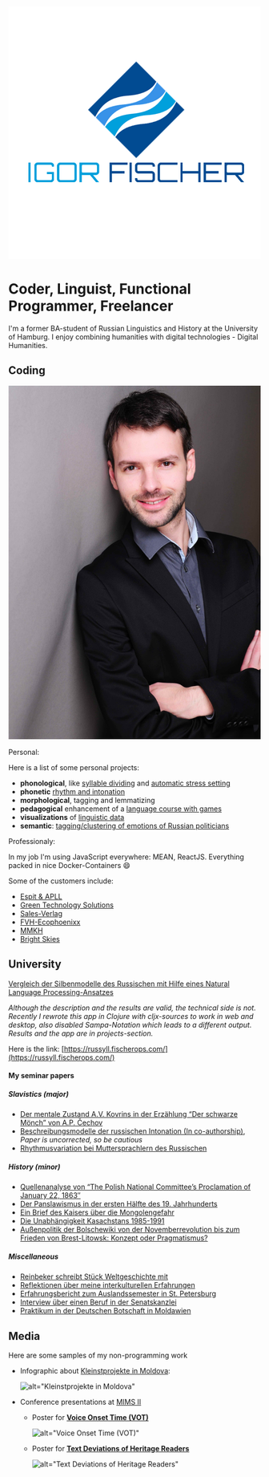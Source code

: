 <div id="mainlogo">
  <img src="/static/logo/2.jpg" alt="Igor Fischer Software Development" />
</div>

# Coder, Linguist, Functional Programmer, Freelancer

I'm a former BA-student of Russian Linguistics and History at the University of Hamburg. I enjoy combining humanities with digital technologies - Digital Humanities.

## Coding

<div id='me'>
  <img src="/static/fischer.jpg" alt="Igor Fischer" />
</div>

Personal:

Here is a list of some personal projects:

- **phonological**, like [syllable dividing](https://russyll.fischerops.com/) and [automatic stress setting](https://russtress.fischerops.com/)
- **phonetic** [rhythm and intonation](#workviz)
- **morphological**, tagging and lemmatizing
- **pedagogical** enhancement of a [language course with games](https://langapps.fischerops.com/)
- **visualizations** of [linguistic data](https://data-viz.igor-fischer.rocks/)
- **semantic**: [tagging/clustering of emotions of Russian politicians](https://data-viz.igor-fischer.rocks/#/kosovotopic)

Professionaly:

In my job I'm using JavaScript everywhere: MEAN, ReactJS. Everything packed in nice Docker-Containers 😄

Some of the customers include:

- [Espit & APLL](https://www.apllogistics.com/)
- [Green Technology Solutions](http://www.gts-web.de/)
- [Sales-Verlag](http://sales-verlag.de/)
- [FVH-Ecophoenixx](http://www.ecophoenixx.de/)
- [MMKH](http://mmkh.de)
- [Bright Skies](http://bskies.io)

## University

[Vergleich der Silbenmodelle des Russischen mit Hilfe eines Natural Language Processing-Ansatzes](https://home-cdn.fischerops.com/static/tex-mydocs/ba-thesis/ba-thesis.pdf)

_Although the description and the results are valid, the technical side is not. Recently I rewrote this app in Clojure with cljx-sources to work in web and desktop, also disabled Sampa-Notation which leads to a different output. Results and the app are in projects-section._

Here is the link: [https://russyll.fischerops.com/](https://russyll.fischerops.com/)

#### My seminar papers

##### Slavistics (major)

- [Der mentale Zustand A.V. Kovrins in der Erzählung “Der schwarze Mönch” von A.P. Čechov](https://home-cdn.fischerops.com/static/tex-mydocs/sem_papers/blackmonk/blackmonk.pdf)
- [Beschreibungsmodelle der russischen Intonation (In co-authorship)](https://home-cdn.fischerops.com/static/tex-mydocs/sem_papers/intonation/intonation.pdf), _Paper is uncorrected, so be cautious_
- [Rhythmusvariation bei Muttersprachlern des Russischen](https://home-cdn.fischerops.com/static/tex-mydocs/sem_papers/rhythm/rhythm.pdf)

##### History (minor)

- [Quellenanalyse von “The Polish National Committee’s Proclamation of January 22, 1863″](https://home-cdn.fischerops.com/static/tex-mydocs/sem_papers/january_uprising/january_uprising.pdf)
- [Der Panslawismus in der ersten Hälfte des 19. Jahrhunderts](https://home-cdn.fischerops.com/static/tex-mydocs/sem_papers/panslavism/panslavism.pdf)
- [Ein Brief des Kaisers über die Mongolengefahr](https://home-cdn.fischerops.com/static/tex-mydocs/sem_papers/mongols/mongols.pdf)
- [Die Unabhängigkeit Kasachstans 1985-1991](https://home-cdn.fischerops.com/static/tex-mydocs/sem_papers/kazachs/kazachs.pdf)
- [Außenpolitik der Bolschewiki von der Novemberrevolution bis zum Frieden von Brest-Litowsk: Konzept oder Pragmatismus?](https://home-cdn.fischerops.com/static/tex-mydocs/sem_papers/brest-litovsk/brest-litovsk.pdf)

##### Miscellaneous

- [Reinbeker schreibt Stück Weltgeschichte mit](http://www.bergedorfer-zeitung.de/printarchiv/reinbek/article123207695/Reinbeker-schreibt-ein-Stueck-Weltgeschichte-mit.html)
- [Reflektionen über meine interkulturellen Erfahrungen](https://home-cdn.fischerops.com/static/tex-mydocs/other_papers/intkult/intkult.pdf)
- [Erfahrungsbericht zum Auslandssemester in St. Petersburg](https://home-cdn.fischerops.com/static/tex-mydocs/other_papers/foreign_exp/foreign_exp_pet.pdf)
- [Interview über einen Beruf in der Senatskanzlei](https://home-cdn.fischerops.com/static/tex-mydocs/other_papers/job_disc/job_disc.pdf)
- [Praktikum in der Deutschen Botschaft in Moldawien](https://home-cdn.fischerops.com/static/tex-mydocs/other_papers/intern_foreign/intern_foreign.pdf)

## Media

Here are some samples of my non-programming work

- Infographic about [Kleinstprojekte in Moldova](https://home-cdn.fischerops.com/static/media/pics/mold_map_ex.png):

  ![alt="Kleinstprojekte in Moldova"](https://home-cdn.fischerops.com/static/media/pics/mold_map_ex.png)

<a name="workviz"></a>

- Conference presentations at [MIMS II](http://www.lima.uni-hamburg.de/index.php/de/veranstaltungen/lima-abschlusskonferenz)

  - Poster for [**Voice Onset Time (VOT)**](https://home-cdn.fischerops.com/static/media/pics/poster_vot.pdf)

    ![alt="Voice Onset Time (VOT)"](https://home-cdn.fischerops.com/static/media/pics/poster_vot_small.png)

  - Poster for [**Text Deviations of Heritage Readers**](https://home-cdn.fischerops.com/static/media/pics/poster_txtdev.pdf)

    ![alt="Text Deviations of Heritage Readers"](https://home-cdn.fischerops.com/static/media/pics/poster_txtdev_small.png)

